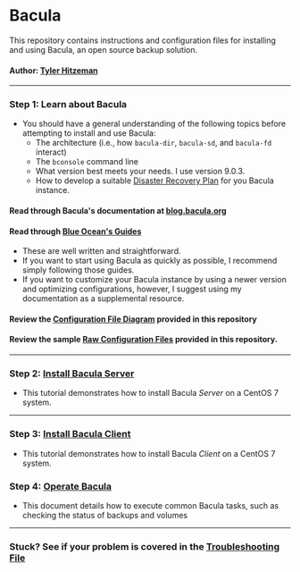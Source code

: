 # Bacula
This repository contains instructions and configuration files for installing and using Bacula, an open source backup solution.
#### Author: [Tyler Hitzeman](https://github.com/tyler-hitzeman)
----
### Step 1: Learn about Bacula
* You should have a general understanding of the following topics before attempting to install and use Bacula:
    * The architecture (i.e., how `bacula-dir`, `bacula-sd`, and `bacula-fd` interact)
    * The `bconsole` command line
    * What version best meets your needs. I use version 9.0.3.
    * How to develop a suitable [Disaster Recovery Plan](http://www.bacula.org/5.0.x-manuals/en/main/main/Disaster_Recovery_Using_Bac.html)  for you Bacula instance.

#### Read through Bacula's documentation at [blog.bacula.org](http://blog.bacula.org/what-is-bacula/)


#### Read through [Blue Ocean's Guides](https://www.digitalocean.com/community/tutorial_series/how-to-use-bacula-on-centos-7)
* These are well written and straightforward. 
* If you want to start using Bacula as quickly as possible, I recommend simply following those guides. 
* If you want to customize your Bacula instance by using a newer version and optimizing configurations, however, I suggest using my documentation as a supplemental resource.  

#### Review the [Configuration File Diagram](password-chain.jpg) provided in this repository

#### Review the sample [Raw Configuration Files](https://github.com/tyler-hitzeman/bacula/tree/master/configs) provided in this repository.
-----
### Step 2: [Install Bacula Server](install-server.md)
* This tutorial demonstrates how to install Bacula *Server* on a CentOS 7 system.
----
### Step 3: [Install Bacula Client](install-client.md)
* This tutorial demonstrates how to install Bacula *Client* on a CentOS 7 system.

### Step 4: [Operate Bacula](operate.md)
* This document details how to execute common Bacula tasks, such as checking the status of backups and volumes
----
### Stuck? See if your problem is covered in the [Troubleshooting File](troubleshooting.md)




